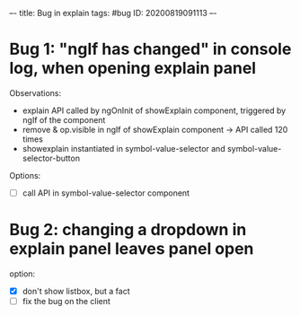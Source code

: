 –-
title: Bug in explain
tags: #bug
   ID: 20200819091113
–-

# Bug 1: "ngIf has changed" in console log, when opening explain panel
Observations:
* explain API called by ngOnInit of showExplain component, triggered by ngIf of the component
* remove & op.visible in ngIf of showExplain component → API called 120 times
* showexplain instantiated in symbol-value-selector and symbol-value-selector-button

Options:
- [ ] call API in symbol-value-selector component


# Bug 2: changing a dropdown in explain panel leaves panel open
option: 
- [x] don't show listbox, but a fact
- [ ] fix the bug on the client
